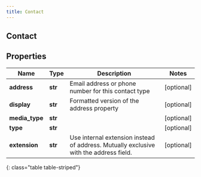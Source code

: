 ```yaml
---
title: Contact
---
```

## Contact

## Properties

|Name | Type | Description | Notes|
|------------ | ------------- | ------------- | -------------|
| **address** | **str** | Email address or phone number for this contact type | [optional] |
| **display** | **str** | Formatted version of the address property | [optional] |
| **media_type** | **str** |  | [optional] |
| **type** | **str** |  | [optional] |
| **extension** | **str** | Use internal extension instead of address. Mutually exclusive with the address field. | [optional] |
{: class="table table-striped"}


